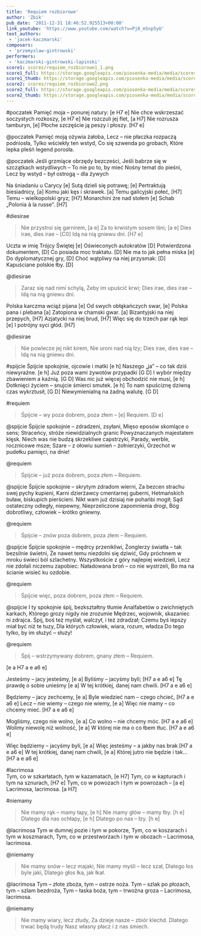 ```yaml
---
title: 'Requiem rozbiorowe'
author: 'Zbik'
pub_date: '2011-12-31 18:46:52.925513+00:00'
link_youtube: 'https://www.youtube.com/watch?v=Pj8_mSnp5yU'
text_authors:
 - 'jacek-kaczmarski'
composers:
 - 'przemyslaw-gintrowski'
performers:
 - 'kaczmarski-gintrowski-lapinski'
score1: scores/requiem_rozbiorowe1_1.png
score1_full: https://storage.googleapis.com/piosenka-media/media/scores/requiem_rozbiorowe1_1.png
score1_thumb: https://storage.googleapis.com/piosenka-media/media/scores/requiem_rozbiorowe1_1.png.180x0_q85_upscale.jpg
score2: scores/requiem_rozbiorowe2.png
score2_full: https://storage.googleapis.com/piosenka-media/media/scores/requiem_rozbiorowe2.png
score2_thumb: https://storage.googleapis.com/piosenka-media/media/scores/requiem_rozbiorowe2.png.180x0_q85_upscale.jpg
---
```


#poczatek
Pamięć moja – ponurej natury: [e H7 e]
Nie chce wskrzeszać soczystych rozkoszy, [e H7 e]
Nie rozczuli jej flet, [a H7]
Nie rozrusza tamburyn, [e]
Płoche szczęście ją peszy i płoszy. [H7 e]

@poczatek
Pamięć moją ożywia żałoba,
Lecz – nie płaczka rozpaczą podniosła,
Tylko wściekły ten wstyd,
Co się szwenda po grobach,
Które lepka pleśń legend porosła.

@poczatek
Jeśli grzmiące obrzędy bezcześci,
Jeśli babrze się w szczątkach wstydliwych –
To nie po to, by mieć
Nośny temat do pieśni,
Lecz by wstyd – był ostrogą – dla żywych

Na śniadaniu u Carycy [e]
Sutą dzieli się potrawę; [e]
Pertraktują biesiadnicy, [a]
Komu jaki kęs i skrawek. [a]
Temu galicyjski połeć, [H7]
Temu – wielkopolski gryz; [H7]
Monarchini żre nad stołem [e]
Schab „Polonia à la russe”. [H7]

#diesirae
>Nie przystroi się garnirem, [a e]
>Za to krwistym sosem lśni; [a e]
>Dies irae, dies irae – [C0] 
>Idą na nią gniewu dni. [H7 e]

Uczta w imię Trójcy Świętej [e]
Oświeconych autokratów [D]
Potwierdzona dokumentem, [D]
Co posiada moc traktatu. [D]
Nie ma to jak pełna miska [e]
Do dyplomatycznej gry, [D]
Choć wątpliwy na niej przysmak: [D]
Kapuściane polskie łby. [D]

@diesirae
>Zaraz się nad nimi schylą,
>Żeby im upuścić krwi;
>Dies irae, dies irae –
>Idą na nią gniewu dni.

Polska karczma wciąż pijana [e]
Od swych obłąkańczych swar, [e]
Polska pana i plebana [a]
Zatopiona w chamski gwar. [a]
Bizantyjski na niej przepych, [H7]
Azjatycki na niej brud, [H7]
Więc się do trzech par rąk lepi [e]
I potrójny syci głód. [H7]

@diesirae
>Nie powlecze jej nikt kirem,
>Nie uroni nad nią łzy;
>Dies irae, dies irae –
>Idą na nią gniewu dni.

#spijcie
Śpijcie spokojnie, ojcowie i matki [e h]
Naszego „ja” – co tak dziś niewyraźne. [e h]
Już poza wami żywotów przypadki [G D]
I wybór między zbawieniem a kaźnią. [G D]
Was nic już więcej obchodzić nie musi, [e h]
Dotknięci życiem – snujcie śmierci smutek. [e h]
To nam spuściznę dziwną czas wykrztusił, [G D]
Niewymienialną na żadną walutę. [G D]

#requiem
>Śpijcie – wy poza dobrem, poza złem – [e]
>Requiem. [D e]

@spijcie
Śpijcie spokojnie – zdradzeni, zsyłani,
Mięso eposów skomlące o sens;
Straceńcy, stróże niewidzialnych granic
Powyznaczanych majestatem klęsk.
Niech was nie budzą skrzekliwe capstrzyki,
Parady, werble, rocznicowe msze;
Szare – z ołowiu sumień – żołnierzyki,
Grzechot w pudełku pamięci, na dnie!

@requiem
>Śpijcie – już poza dobrem, poza złem – 
>Requiem.

@spijcie
Śpijcie spokojnie – skrytym zdradom wierni,
Za bezcen strachu swej pychy kupieni,
Karni dzierżawcy cmentarnej guberni,
Hetmańskich buław, biskupich pierścieni.
Nikt wam już dzisiaj nie pohańbi mogił;
Sąd ostateczny odległy, niepewny,
Nieprzeliczone zapomnienia drogi,
Bóg dobrotliwy, człowiek – krótko gniewny.

@requiem
>Śpijcie – znów poza dobrem, poza złem –
>Requiem.

@spijcie
Śpijcie spokojnie – mędrcy przenikliwi,
Żonglerzy światła – tak bezsilnie świetni,
Że nawet temu niezdolni się dziwić,
Gdy próchnem w mroku świeci ból szlachetny.
Wszystkoście z góry najlepiej wiedzieli,
Lecz nie zdołali niczemu zapobiec:
Naładowana broń – co nie wystrzeli,
Bo ma na ścianie wisieć ku ozdobie.

@requiem
>Śpijcie więc, poza dobrem, poza złem –
>Requiem.

@spijcie
I ty spokojnie śpij, bezkształtny tłumie
Analfabetów o zwichniętych karkach,
Którego grozy nigdy nie zrozumie
Mędrzec, wojownik, skazaniec ni zdrajca.
Śpij, boś też myślał, walczył, i też zdradzał;
Czemu byś lepszy miał być niż te tuzy,
Dla których człowiek, wiara, rozum, władza
Do tego tylko, by im służyć – służy!

@requiem
>Śpij – wstrzymywany dobrem, gnany złem –
>Requiem.

[e a H7 a e a6 e]

Jesteśmy – jacy jesteśmy, [e a]
Byliśmy – jacyśmy byli; [H7 a e a6 e]
Tę prawdę o sobie unieśmy [e a]
W tej krótkiej, danej nam chwili. [H7 a e a6 e]

Będziemy – jacy zechcemy, [e a]
Byle wiedzieć nam – czego chcieć, [H7 a e a6 e]
Lecz – nie wiemy – czego nie wiemy, [e a]
Więc nie mamy – co chcemy mieć. [H7 a e a6 e]

Mogliśmy, czego nie wolno, [e a]
Co wolno – nie chcemy móc. [H7 a e a6 e]
Wolimy niewolę niż wolność, [e a]
W której nie ma o co łbem tłuc. [H7 a e a6 e]

Więc będziemy – jacyśmy byli, [e a]
Więc jesteśmy – a jakby nas brak [H7 a e a6 e]
W tej krótkiej, danej nam chwili, [e a]
Której jutro nie będzie i tak… [H7 a e a6 e]

#lacrimosa	
Tym, co w szkarłatach, tym w kazamatach, [e H7]
Tym, co w kapturach i tym na sznurach, [H7 e]
Tym, co w powozach i tym w powrozach – [a e]
Lacrimosa, lacrimosa. [a H7]

#niemamy
>Nie mamy rąk – mamy łapy, [e h]
>Nie mamy głów – mamy łby. [h e]
>Dlatego dla nas ochłapy, [e h]
>Dlatego po nas – łzy. [h e]

@lacrimosa
Tym w dumnej pozie i tym w pokorze,
Tym, co w koszarach i tym w koszmarach,
Tym, co w przestworzach i tym w obozach –
Lacrimosa, lacrimosa.

@niemamy
>Nie mamy snów – lecz majaki,
>Nie mamy myśli – lecz szał,
>Dlatego los byle jaki,
>Dlatego głos łka, jak łkał.

@lacrimosa
Tym – złote zboża, tym – ostrze noża.
Tym – szlak po płozach, tym – szlam bezdroża,
Tym – łaska boża, tym – trwożna groza –
Lacrimosa, lacrimosa.

@niemamy
>Nie mamy wiary, lecz złudy,
>Za dzieje nasze – zbiór klechd.
>Dlatego trwać będą trudy
>Nasz własny płacz i z nas śmiech.